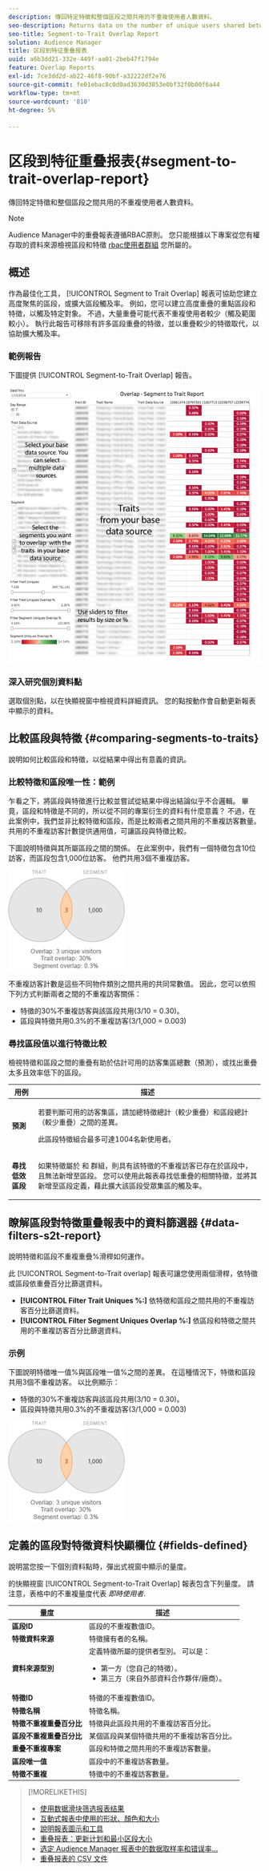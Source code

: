 ```yaml
---
description: 傳回特定特徵和整個區段之間共用的不重複使用者人數資料。
seo-description: Returns data on the number of unique users shared between a particular trait and an entire segment.
seo-title: Segment-to-Trait Overlap Report
solution: Audience Manager
title: 区段到特征重叠报表
uuid: a6b3dd21-332e-449f-aa01-2beb47f1794e
feature: Overlap Reports
exl-id: 7ce3dd2d-ab22-46f8-90bf-a32222df2e76
source-git-commit: fe01ebac8c0d0ad3630d3853e0bf32f0b00f6a44
workflow-type: tm+mt
source-wordcount: '810'
ht-degree: 5%

---
```


# 区段到特征重叠报表{#segment-to-trait-overlap-report}

傳回特定特徵和整個區段之間共用的不重複使用者人數資料。

>[!NOTE]
>
>Audience Manager中的重疊報表遵循RBAC原則。 您只能根據以下專案從您有權存取的資料來源檢視區段和特徵 [rbac使用者群組](/help/using/features/administration/administration-overview.md) 您所屬的。

<!-- 

c_segment_trait_overlap.xml

 -->

## 概述

作為最佳化工具， [!UICONTROL Segment to Trait Overlap] 報表可協助您建立高度聚焦的區段，或擴大區段觸及率。 例如，您可以建立高度重疊的重點區段和特徵，以觸及特定對象。 不過，大量重疊可能代表不重複使用者較少（觸及範圍較小）。 執行此報告可移除有許多區段重疊的特徵，並以重疊較少的特徵取代，以協助擴大觸及率。

### 範例報告

下圖提供 [!UICONTROL Segment-to-Trait Overlap] 報告。

![](assets/segment-to-trait-overlap.png)

### 深入研究個別資料點

選取個別點，以在快顯視窗中檢視資料詳細資訊。 您的點按動作會自動更新報表中顯示的資料。

## 比較區段與特徵 {#comparing-segments-to-traits}

說明如何比較區段和特徵，以從結果中得出有意義的資訊。

<!-- 

c_compare_s2t.xml

 -->

### 比較特徵和區段唯一性：範例

乍看之下，將區段與特徵進行比較並嘗試從結果中得出結論似乎不合邏輯。 畢竟，區段和特徵是不同的，所以從不同的專案衍生的資料有什麼意義？ 不過，在此案例中，我們並非比較特徵和區段，而是比較兩者之間共用的不重複訪客數量。 共用的不重複訪客計數提供通用值，可讓區段與特徵比較。

下圖說明特徵與其所屬區段之間的關係。 在此案例中，我們有一個特徵包含10位訪客，而區段包含1,000位訪客。 他們共用3個不重複訪客。

![](assets/s2t.png)

不重複訪客計數是這些不同物件類別之間共用的共同常數值。 因此，您可以依照下列方式判斷兩者之間的不重複訪客關係：

* 特徵的30%不重複訪客與該區段共用(3/10 = 0.30)。
* 區段與特徵共用0.3%的不重複訪客(3/1,000 = 0.003)

### 尋找區段值以進行特徵比較

檢視特徵和區段之間的重疊有助於估計可用的訪客集區總數（預測），或找出重疊太多且效率低下的區段。

<table id="table_5B211EF95216426299EB20253A5A9C1B"> 
 <thead> 
  <tr> 
   <th colname="col1" class="entry"> 用例 </th> 
   <th colname="col2" class="entry"> 描述 </th> 
  </tr>
 </thead>
 <tbody> 
  <tr> 
   <td colname="col1"><b>預測</b> </td> 
   <td colname="col2"> <p>若要判斷可用的訪客集區，請加總特徵總計（較少重疊）和區段總計（較少重疊）之間的差異。 </p> <p>此區段特徵組合最多可達1004名新使用者。 </p> </td> 
  </tr> 
  <tr> 
   <td colname="col1"><b>尋找低效區段</b> </td> 
   <td colname="col2"> <p>如果特徵屬於 <span class="wintitle"> 和</span> 群組，則具有該特徵的不重複訪客已存在於區段中，且無法新增至區段。 您可以使用此報表尋找低重疊的相關特徵，並將其新增至區段定義，藉此擴大該區段受眾集區的觸及率。 </p> </td> 
  </tr> 
 </tbody> 
</table>

## 瞭解區段對特徵重疊報表中的資料篩選器 {#data-filters-s2t-report}

說明特徵和區段不重複重疊%滑桿如何運作。

<!-- 

r_s2t_sliders.xml

 -->

此 [!UICONTROL Segment-to-Trait overlap] 報表可讓您使用兩個滑桿，依特徵或區段依重疊百分比篩選資料。

* **[!UICONTROL Filter Trait Uniques %:]** 依特徵和區段之間共用的不重複訪客百分比篩選資料。
* **[!UICONTROL Filter Segment Uniques Overlap %:]** 依區段和特徵之間共用的不重複訪客百分比篩選資料。

### 示例

下圖說明特徵唯一值%與區段唯一值%之間的差異。 在這種情況下，特徵和區段共用3個不重複訪客。 以比例顯示：

* 特徵的30%不重複訪客與該區段共用(3/10 = 0.30)。
* 區段與特徵共用0.3%的不重複訪客(3/1,000 = 0.003)

![](assets/s2t.png)

## 定義的區段對特徵資料快顯欄位 {#fields-defined}

說明當您按一下個別資料點時，彈出式視窗中顯示的量度。

<!-- 

r_s2t_data_pop.xml

 -->

的快顯視窗 [!UICONTROL Segment-to-Trait Overlap] 報表包含下列量度。 請注意，表格中的不重複量度代表 *即時使用者*.

<table id="table_4AF72754276242FFB11543635B43AD90"> 
 <thead> 
  <tr> 
   <th colname="col1" class="entry"> 量度 </th> 
   <th colname="col2" class="entry"> 描述 </th> 
  </tr>
 </thead>
 <tbody> 
  <tr> 
   <td colname="col1"><b><span class="wintitle"> 區段ID</span></b> </td> 
   <td colname="col2"> 區段的不重複數值ID。 </td> 
  </tr> 
  <tr> 
   <td colname="col1"><b><span class="wintitle"> 特徵資料來源 </span></b> </td> 
   <td colname="col2"> 特徵擁有者的名稱。 </td> 
  </tr> 
  <tr> 
   <td colname="col1"><b><span class="wintitle"> 資料來源型別</span></b> </td> 
   <td colname="col2">定義特徵所屬的提供者型別。 可以是： 
    <ul id="ul_0477C04A33FD4F5D998B98984E6554D3"> 
     <li id="li_50FCA48EDB5843AB8FB6C34ED2C0067D">第一方（您自己的特徵）。 </li> 
     <li id="li_4F6148EDAEFE43FA8D505944E9FE3855">第三方（來自外部資料合作夥伴/廠商）。 </li> 
    </ul> </td> 
  </tr> 
  <tr> 
   <td colname="col1"><b><span class="wintitle"> 特徵ID</span></b> </td> 
   <td colname="col2"> 特徵的不重複數值ID。 </td> 
  </tr> 
  <tr> 
   <td colname="col1"><b><span class="wintitle"> 特徵名稱</span></b> </td> 
   <td colname="col2"> 特徵名稱。 </td> 
  </tr> 
  <tr> 
   <td colname="col1"><b><span class="wintitle"> 特徵不重複重疊百分比</span></b> </td> 
   <td colname="col2"> 特徵與此區段共用的不重複訪客百分比。 </td> 
  </tr> 
  <tr> 
   <td colname="col1"><b><span class="wintitle"> 區段不重複重疊百分比</span></b> </td> 
   <td colname="col2"> 某個區段與某個特徵共用的不重複訪客百分比。 </td> 
  </tr> 
  <tr> 
   <td colname="col1"><b><span class="wintitle"> 重疊不重複專案</span></b> </td> 
   <td colname="col2"> 區段和特徵之間共用的不重複訪客數量。 </td> 
  </tr> 
  <tr> 
   <td colname="col1"><b><span class="wintitle"> 區段唯一值</span></b> </td> 
   <td colname="col2"> 區段中的不重複訪客數量。 </td> 
  </tr> 
  <tr> 
   <td colname="col1"><b><span class="wintitle"> 特徵不重複</span></b> </td> 
   <td colname="col2"> 特徵中的不重複訪客數量。 </td> 
  </tr> 
 </tbody> 
</table>

>[!MORELIKETHIS]
>
>* [使用数据滑块筛选报表结果](../../reporting/dynamic-reports/data-sliders.md)
>* [互動式報表中使用的形狀、顏色和大小](../../reporting/dynamic-reports/interactive-report-technology.md#shapes-colors-sizes)
>* [說明報表圖示和工具](../../reporting/dynamic-reports/interactive-report-technology.md#icons-tools-explained)
>* [重叠报表：更新计划和最小区段大小](../../reporting/dynamic-reports/overlap-minimum-segment-size.md)
>* [选定 Audience Manager 报表中的数据取样率和错误率...](../../reporting/report-sampling.md)
>* [重叠报表的 CSV 文件](../../reporting/dynamic-reports/overlap-csv-files.md)

